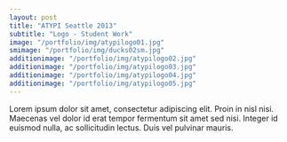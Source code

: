 ```yaml
---
layout: post
title: "ATYPI Seattle 2013"
subtitle: "Logo - Student Work"
image: "/portfolio/img/atypilogo01.jpg"
smimage: "/portfolio/img/ducks02sm.jpg"
additionimage: "/portfolio/img/atypilogo02.jpg" 
additionimage: "/portfolio/img/atypilogo03.jpg" 
additionimage: "/portfolio/img/atypilogo04.jpg" 
additionimage: "/portfolio/img/atypilogo05.jpg"
---
```


Lorem ipsum dolor sit amet, consectetur adipiscing elit. Proin in nisl nisi. Maecenas vel dolor id erat tempor fermentum sit amet sed nisi. Integer id euismod nulla, ac sollicitudin lectus. Duis vel pulvinar mauris.